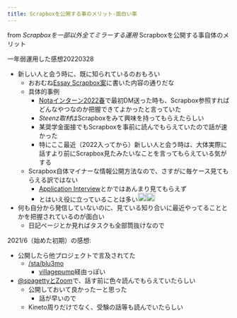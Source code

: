 ```yaml
---
title: Scrapboxを公開する事のメリット-面白い事
---
```


from *Scrapboxを一部以外全てミラーする運用*
Scrapboxを公開する事自体のメリット

一年弱運用した感想20220328

* 新しい人と会う時に、既に知られているのおもろい
  * おおむね[Essay Scrapbox案](Essay%20Scrapbox%E6%A1%88.md)に書いた内容の通りだな
  * 具体的事例
    * [Notaインターン2022春](Nota%E3%82%A4%E3%83%B3%E3%82%BF%E3%83%BC%E3%83%B32022%E6%98%A5.md)で最初DM送った時も、Scrapbox参照すればどんなやつなのか把握できてよかったと言っていた
    * *Steenz取材*はScrapboxをみて興味を持ってもらえたらしい
    * 某奨学金面接でもScrapboxを事前に読んでもらえていたので話が速かった
    * 特にここ最近（2022入ってから）新しい人と会う時は、大体実際に話すより前にScrapbox見たみたいなことを言ってもらえている気がする
  * Scrapbox自体マイナーな情報公開方法なので、さすがに毎ケース見てもらえる訳ではない
    * [Application Interview](Application%20Interview.md)とかではあんまり見てもらえず
    * とはいえ役に立っていることは多い<img src='https://scrapbox.io/api/pages/blu3mo-public/blu3mo/icon' alt='blu3mo.icon' height="19.5"/><img src='https://scrapbox.io/api/pages/blu3mo-public/blu3mo/icon' alt='blu3mo.icon' height="19.5"/>
* 何も自分から発信していないのに、見ている知り合いに最近やってることとかを把握されているのが面白い
  * 日記ページとか見ればタスクも全部筒抜けなので

2021/6（始めた初期）の感想:

* 公開したら他プロジェクトで言及されてた
  * [/sta/blu3mo](https://scrapbox.io/sta/blu3mo)
    * [villagepump](villagepump.md)経由っぽい
* [@spagettyとZoom](@spagetty%E3%81%A8Zoom.md)で、話す前に色々読んでもらえていたらしい
  * 公開しておいて良かったーと思った
    * 話が早いので
  * Kineto周りだけでなく、受験の話等も読んでいたらしい
